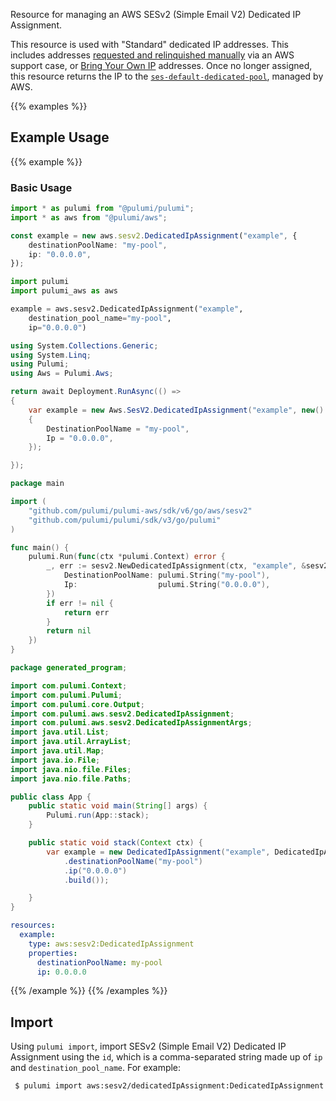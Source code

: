 Resource for managing an AWS SESv2 (Simple Email V2) Dedicated IP Assignment.

This resource is used with "Standard" dedicated IP addresses. This includes addresses [requested and relinquished manually](https://docs.aws.amazon.com/ses/latest/dg/dedicated-ip-case.html) via an AWS support case, or [Bring Your Own IP](https://docs.aws.amazon.com/ses/latest/dg/dedicated-ip-byo.html) addresses. Once no longer assigned, this resource returns the IP to the [`ses-default-dedicated-pool`](https://docs.aws.amazon.com/ses/latest/dg/managing-ip-pools.html), managed by AWS.

{{% examples %}}
## Example Usage
{{% example %}}
### Basic Usage

```typescript
import * as pulumi from "@pulumi/pulumi";
import * as aws from "@pulumi/aws";

const example = new aws.sesv2.DedicatedIpAssignment("example", {
    destinationPoolName: "my-pool",
    ip: "0.0.0.0",
});
```
```python
import pulumi
import pulumi_aws as aws

example = aws.sesv2.DedicatedIpAssignment("example",
    destination_pool_name="my-pool",
    ip="0.0.0.0")
```
```csharp
using System.Collections.Generic;
using System.Linq;
using Pulumi;
using Aws = Pulumi.Aws;

return await Deployment.RunAsync(() => 
{
    var example = new Aws.SesV2.DedicatedIpAssignment("example", new()
    {
        DestinationPoolName = "my-pool",
        Ip = "0.0.0.0",
    });

});
```
```go
package main

import (
	"github.com/pulumi/pulumi-aws/sdk/v6/go/aws/sesv2"
	"github.com/pulumi/pulumi/sdk/v3/go/pulumi"
)

func main() {
	pulumi.Run(func(ctx *pulumi.Context) error {
		_, err := sesv2.NewDedicatedIpAssignment(ctx, "example", &sesv2.DedicatedIpAssignmentArgs{
			DestinationPoolName: pulumi.String("my-pool"),
			Ip:                  pulumi.String("0.0.0.0"),
		})
		if err != nil {
			return err
		}
		return nil
	})
}
```
```java
package generated_program;

import com.pulumi.Context;
import com.pulumi.Pulumi;
import com.pulumi.core.Output;
import com.pulumi.aws.sesv2.DedicatedIpAssignment;
import com.pulumi.aws.sesv2.DedicatedIpAssignmentArgs;
import java.util.List;
import java.util.ArrayList;
import java.util.Map;
import java.io.File;
import java.nio.file.Files;
import java.nio.file.Paths;

public class App {
    public static void main(String[] args) {
        Pulumi.run(App::stack);
    }

    public static void stack(Context ctx) {
        var example = new DedicatedIpAssignment("example", DedicatedIpAssignmentArgs.builder()        
            .destinationPoolName("my-pool")
            .ip("0.0.0.0")
            .build());

    }
}
```
```yaml
resources:
  example:
    type: aws:sesv2:DedicatedIpAssignment
    properties:
      destinationPoolName: my-pool
      ip: 0.0.0.0
```
{{% /example %}}
{{% /examples %}}

## Import

Using `pulumi import`, import SESv2 (Simple Email V2) Dedicated IP Assignment using the `id`, which is a comma-separated string made up of `ip` and `destination_pool_name`. For example:

```sh
 $ pulumi import aws:sesv2/dedicatedIpAssignment:DedicatedIpAssignment example "0.0.0.0,my-pool"
```
 